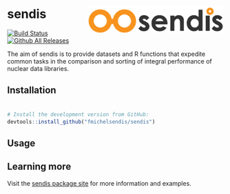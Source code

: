 
sendis <img src="man/figures/sendis.png" align="right" height = 60/>
====================================================================

[![Build Status](https://travis-ci.org/fmichelsendis/sendis.svg?branch=master)](https://travis-ci.org/fmichelsendis/sendis)
[![Github All Releases](https://img.shields.io/github/downloads/fmichelsendis/sendis/total.svg)]()

The aim of sendis is to provide datasets and R functions that expedite common tasks in the comparison and sorting of integral performance of nuclear data libraries.

Installation
------------

``` r

# Install the development version from GitHub:
devtools::install_github("fmichelsendis/sendis")
```

Usage
-----

Learning more
-------------

Visit the [sendis package site](http://fmichelsendis.github.io/sendis) for more information and examples.



